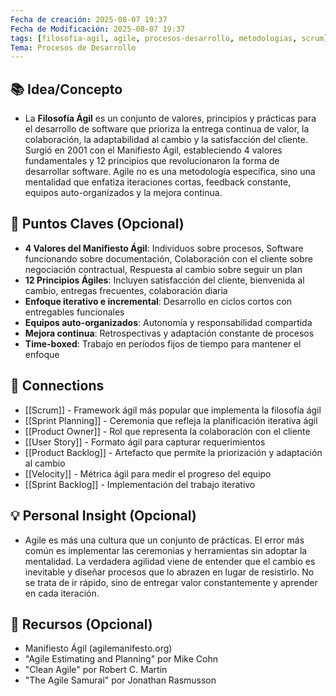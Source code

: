 ```yaml
---
Fecha de creación: 2025-08-07 19:37
Fecha de Modificación: 2025-08-07 19:37
tags: [filosofia-agil, agile, procesos-desarrollo, metodologias, scrum]
Tema: Procesos de Desarrollo
---
```


## 📚 Idea/Concepto 
- La **Filosofía Ágil** es un conjunto de valores, principios y prácticas para el desarrollo de software que prioriza la entrega continua de valor, la colaboración, la adaptabilidad al cambio y la satisfacción del cliente. Surgió en 2001 con el Manifiesto Ágil, estableciendo 4 valores fundamentales y 12 principios que revolucionaron la forma de desarrollar software. Agile no es una metodología específica, sino una mentalidad que enfatiza iteraciones cortas, feedback constante, equipos auto-organizados y la mejora continua.

## 📌 Puntos Claves (Opcional)
- **4 Valores del Manifiesto Ágil**: Individuos sobre procesos, Software funcionando sobre documentación, Colaboración con el cliente sobre negociación contractual, Respuesta al cambio sobre seguir un plan
- **12 Principios Ágiles**: Incluyen satisfacción del cliente, bienvenida al cambio, entregas frecuentes, colaboración diaria
- **Enfoque iterativo e incremental**: Desarrollo en ciclos cortos con entregables funcionales
- **Equipos auto-organizados**: Autonomía y responsabilidad compartida
- **Mejora continua**: Retrospectivas y adaptación constante de procesos
- **Time-boxed**: Trabajo en períodos fijos de tiempo para mantener el enfoque

## 🔗 Connections
- [[Scrum]] - Framework ágil más popular que implementa la filosofía ágil
- [[Sprint Planning]] - Ceremonia que refleja la planificación iterativa ágil
- [[Product Owner]] - Rol que representa la colaboración con el cliente
- [[User Story]] - Formato ágil para capturar requerimientos
- [[Product Backlog]] - Artefacto que permite la priorización y adaptación al cambio
- [[Velocity]] - Métrica ágil para medir el progreso del equipo
- [[Sprint Backlog]] - Implementación del trabajo iterativo

## 💡 Personal Insight (Opcional)
- Agile es más una cultura que un conjunto de prácticas. El error más común es implementar las ceremonias y herramientas sin adoptar la mentalidad. La verdadera agilidad viene de entender que el cambio es inevitable y diseñar procesos que lo abrazen en lugar de resistirlo. No se trata de ir rápido, sino de entregar valor constantemente y aprender en cada iteración.

## 🧾 Recursos (Opcional)
- Manifiesto Ágil (agilemanifesto.org)
- "Agile Estimating and Planning" por Mike Cohn
- "Clean Agile" por Robert C. Martin
- "The Agile Samurai" por Jonathan Rasmusson